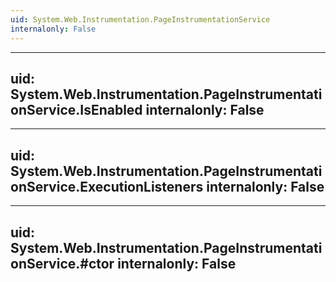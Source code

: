 ```yaml
---
uid: System.Web.Instrumentation.PageInstrumentationService
internalonly: False
---
```


---
uid: System.Web.Instrumentation.PageInstrumentationService.IsEnabled
internalonly: False
---

---
uid: System.Web.Instrumentation.PageInstrumentationService.ExecutionListeners
internalonly: False
---

---
uid: System.Web.Instrumentation.PageInstrumentationService.#ctor
internalonly: False
---
